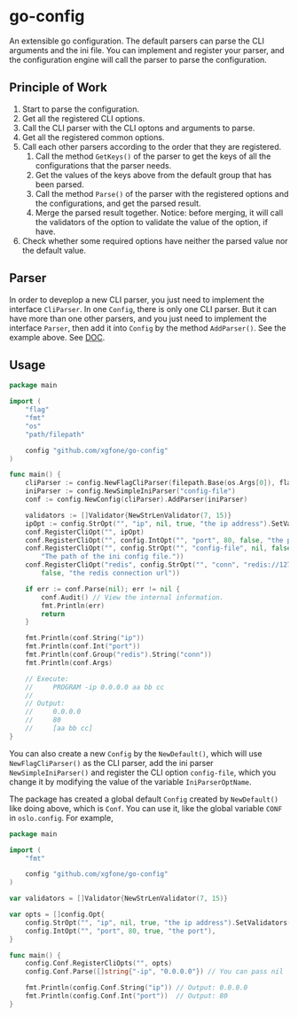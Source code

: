 # go-config
An extensible go configuration. The default parsers can parse the CLI arguments and the ini file. You can implement and register your parser, and the configuration engine will call the parser to parse the configuration.


## Principle of Work

1. Start to parse the configuration.
2. Get all the registered CLI options.
3. Call the CLI parser with the CLI optons and arguments to parse.
4. Get all the registered common options.
5. Call each other parsers according to the order that they are registered.
    1. Call the method `GetKeys()` of the parser to get the keys of all the configurations that the parser needs.
    2. Get the values of the keys above from the default group that has been parsed.
    3. Call the method `Parse()` of the parser with the registered options and the configurations, and get the parsed result.
    4. Merge the parsed result together. Notice: before merging, it will call the validators of the option to validate the value of the option, if have.
6. Check whether some required options have neither the parsed value nor the default value.


## Parser

In order to deveplop a new CLI parser, you just need to implement the interface `CliParser`. In one `Config`, there is only one CLI parser. But it can have more than one other parsers, and you just need to implement the interface `Parser`, then add it into `Config` by the method `AddParser()`. See the example above. See [DOC](https://godoc.org/github.com/xgfone/go-config).


## Usage
```go
package main

import (
	"flag"
	"fmt"
	"os"
	"path/filepath"

	config "github.com/xgfone/go-config"
)

func main() {
	cliParser := config.NewFlagCliParser(filepath.Base(os.Args[0]), flag.ExitOnError)
	iniParser := config.NewSimpleIniParser("config-file")
	conf := config.NewConfig(cliParser).AddParser(iniParser)

	validators := []Validator{NewStrLenValidator(7, 15)}
	ipOpt := config.StrOpt("", "ip", nil, true, "the ip address").SetValidators(validators)
	conf.RegisterCliOpt("", ipOpt)
	conf.RegisterCliOpt("", config.IntOpt("", "port", 80, false, "the port"))
	conf.RegisterCliOpt("", config.StrOpt("", "config-file", nil, false,
		"The path of the ini config file."))
	conf.RegisterCliOpt("redis", config.StrOpt("", "conn", "redis://127.0.0.1:6379/0",
		false, "the redis connection url"))

	if err := conf.Parse(nil); err != nil {
		conf.Audit() // View the internal information.
		fmt.Println(err)
		return
	}

	fmt.Println(conf.String("ip"))
	fmt.Println(conf.Int("port"))
	fmt.Println(conf.Group("redis").String("conn"))
	fmt.Println(conf.Args)

	// Execute:
	//     PROGRAM -ip 0.0.0.0 aa bb cc
	//
	// Output:
	//     0.0.0.0
	//     80
	//     [aa bb cc]
}
```

You can also create a new `Config` by the `NewDefault()`, which will use `NewFlagCliParser()` as the CLI parser, add the ini parser `NewSimpleIniParser()` and register the CLI option `config-file`, which you change it by modifying the value of the variable `IniParserOptName`.

The package has created a global default `Config` created by `NewDefault()` like doing above, which is `Conf`. You can use it, like the global variable `CONF` in `oslo.config`. For example,
```go
package main

import (
	"fmt"

	config "github.com/xgfone/go-config"
)

var validators = []Validator{NewStrLenValidator(7, 15)}

var opts = []config.Opt{
	config.StrOpt("", "ip", nil, true, "the ip address").SetValidators(validators),
	config.IntOpt("", "port", 80, true, "the port"),
}

func main() {
	config.Conf.RegisterCliOpts("", opts)
	config.Conf.Parse([]string{"-ip", "0.0.0.0"}) // You can pass nil

	fmt.Println(config.Conf.String("ip")) // Output: 0.0.0.0
	fmt.Println(config.Conf.Int("port"))  // Output: 80
}
```
